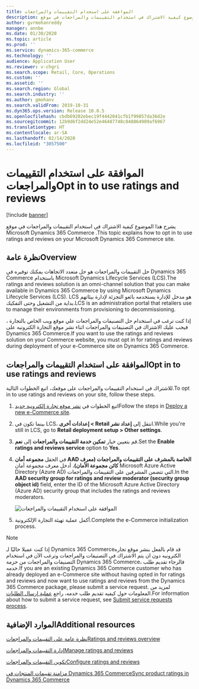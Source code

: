 ```yaml
---
title: الموافقة على استخدام التقييمات والمراجعات
description: يشرح هذا الموضوع كيفية الاشتراك في استخدام التقييمات والمراجعات في موقع Microsoft Dynamics 365 Commerce .
author: gvrmohanreddy
manager: annbe
ms.date: 01/30/2020
ms.topic: article
ms.prod: ''
ms.service: dynamics-365-commerce
ms.technology: ''
audience: Application User
ms.reviewer: v-chgri
ms.search.scope: Retail, Core, Operations
ms.custom: ''
ms.assetid: ''
ms.search.region: Global
ms.search.industry: ''
ms.author: gmohanv
ms.search.validFrom: 2019-10-31
ms.dyn365.ops.version: Release 10.0.5
ms.openlocfilehash: cbdb69202ebec19f4442041cfb1f99857da36d2e
ms.sourcegitcommit: 12b9d6f2dd24e52e46487748c848864909af6967
ms.translationtype: HT
ms.contentlocale: ar-SA
ms.lasthandoff: 02/14/2020
ms.locfileid: "3057500"
---
```

# <a name="opt-in-to-use-ratings-and-reviews"></a><span data-ttu-id="86c6f-103">الموافقة على استخدام التقييمات والمراجعات</span><span class="sxs-lookup"><span data-stu-id="86c6f-103">Opt in to use ratings and reviews</span></span>

[!include [banner](includes/banner.md)]

<span data-ttu-id="86c6f-104">يشرح هذا الموضوع كيفية الاشتراك في استخدام التقييمات والمراجعات في موقع Microsoft Dynamics 365 Commerce .</span><span class="sxs-lookup"><span data-stu-id="86c6f-104">This topic explains how to opt in to use ratings and reviews on your Microsoft Dynamics 365 Commerce site.</span></span>

## <a name="overview"></a><span data-ttu-id="86c6f-105">نظرة عامة</span><span class="sxs-lookup"><span data-stu-id="86c6f-105">Overview</span></span>

<span data-ttu-id="86c6f-106">حل التقييمات والمراجعات هو حل متعدد الاتجاهات يمكنك توفيره في Dynamics 365 Commerce باستخدام Microsoft Dynamics Lifecycle Services (LCS).</span><span class="sxs-lookup"><span data-stu-id="86c6f-106">The ratings and reviews solution is an omni-channel solution that you can make available in Dynamics 365 Commerce by using Microsoft Dynamics Lifecycle Services (LCS).</span></span> <span data-ttu-id="86c6f-107">LCS هو مدخل للإدارة يستخدمه بائعو التجزئة لإدارة بيئاتهم بداية من التشغيل وحتى التفكيك.</span><span class="sxs-lookup"><span data-stu-id="86c6f-107">LCS is an administration portal that retailers use to manage their environments from provisioning to decommissioning.</span></span>

<span data-ttu-id="86c6f-108">إذا كنت ترغب في استخدام حل التصنيفات والمراجعات علي موقع ويب الخاص بالتجارة ، فيجب عليك الاشتراك في التصنيفات والمراجعات اثناء نشر موقع التجارة الكترونيه على Dynamics 365 Commerce.</span><span class="sxs-lookup"><span data-stu-id="86c6f-108">If you want to use the ratings and reviews solution on your Commerce website, you must opt in for ratings and reviews during deployment of your e-Commerce site on Dynamics 365 Commerce.</span></span>

## <a name="opt-in-to-use-ratings-and-reviews"></a><span data-ttu-id="86c6f-109">الموافقة على استخدام التقييمات والمراجعات</span><span class="sxs-lookup"><span data-stu-id="86c6f-109">Opt in to use ratings and reviews</span></span>

<span data-ttu-id="86c6f-110">للاشتراك في استخدام التقييمات والمراجعات على موقعك، اتبع الخطوات التالية.</span><span class="sxs-lookup"><span data-stu-id="86c6f-110">To opt in to use ratings and reviews on your site, follow these steps.</span></span>

1. <span data-ttu-id="86c6f-111">اتبع الخطوات في [‏‫نشر موقع تجارة إلكترونية جديد‬](deploy-ecommerce-site.md)</span><span class="sxs-lookup"><span data-stu-id="86c6f-111">Follow the steps in [Deploy a new e-Commerce site](deploy-ecommerce-site.md).</span></span>
1. <span data-ttu-id="86c6f-112">بينما تكون في LCS، انتقل إلى **‏‫إعداد نشر Retail‬ \> إعدادات أخرى**.</span><span class="sxs-lookup"><span data-stu-id="86c6f-112">While you're still in LCS, go to **Retail deployment setup \> Other settings**.</span></span>
1. <span data-ttu-id="86c6f-113">قم بتعيين خيار **تمكين خدمة التقييمات والمراجعات** إلى **نعم**.</span><span class="sxs-lookup"><span data-stu-id="86c6f-113">Set the **Enable ratings and reviews service** option to **Yes**.</span></span>
1. <span data-ttu-id="86c6f-114">في الحقل **مجموعه أمان AAD الخاصة بالمشرف على التقييمات والمراجعات (معرف كائن مجموعة الأمان)**، أدخل معرف مجموعة أمان Microsoft Azure Active Directory (Azure AD) التي تتضمن المشرفين على التقييمات والمراجعات.</span><span class="sxs-lookup"><span data-stu-id="86c6f-114">In the **AAD security group for ratings and review moderator (security group object id)** field, enter the ID of the Microsoft Azure Active Directory (Azure AD) security group that includes the ratings and reviews moderators.</span></span>

    ![الموافقة على استخدام التقييمات والمراجعات](media/LCS_RnR_Preference.png)

1. <span data-ttu-id="86c6f-116">أكمل عملية تهيئة التجارة الإلكترونية.</span><span class="sxs-lookup"><span data-stu-id="86c6f-116">Complete the e-Commerce initialization process.</span></span>

> [!NOTE] 
> <span data-ttu-id="86c6f-117">إذا كنت عميلا حاليًا لـ Dynamics 365 Commerceقد قام بالفعل بنشر موقع تجاره الكترونيه دون ان يتم الاشتراك في التصنيفات والمراجعات وترغب الآن في استخدام التصنيفات والمراجعات من حزمة Dynamics 365 Commerce، فالرجاء تقديم طلب خدمه.</span><span class="sxs-lookup"><span data-stu-id="86c6f-117">If you are an existing Dynamics 365 Commerce customer who has already deployed an e-Commerce site without having opted in for ratings and reviews and now want to use ratings and reviews from the Dynamics 365 Commerce package, please submit a service request.</span></span> <span data-ttu-id="86c6f-118">لمزيد من المعلومات حول كيفيه تقديم طلب خدمه، راجع [عملية إرسال الطلبات](../fin-ops-core/dev-itpro/lifecycle-services/submit-request-dynamics-service-engineering-team.md?toc=/dynamics365/commerce/toc.json).</span><span class="sxs-lookup"><span data-stu-id="86c6f-118">For information about how to submit a service request, see [Submit service requests process](../fin-ops-core/dev-itpro/lifecycle-services/submit-request-dynamics-service-engineering-team.md?toc=/dynamics365/commerce/toc.json).</span></span> 

## <a name="additional-resources"></a><span data-ttu-id="86c6f-119">الموارد الإضافية</span><span class="sxs-lookup"><span data-stu-id="86c6f-119">Additional resources</span></span>

[<span data-ttu-id="86c6f-120">نظرة عامة على التقييمات والمراجعات</span><span class="sxs-lookup"><span data-stu-id="86c6f-120">Ratings and reviews overview</span></span>](ratings-reviews-overview.md)

[<span data-ttu-id="86c6f-121">إدارة التقييمات والمراجعات</span><span class="sxs-lookup"><span data-stu-id="86c6f-121">Manage ratings and reviews</span></span>](manage-reviews.md)

[<span data-ttu-id="86c6f-122">تكوين التقييمات والمراجعات</span><span class="sxs-lookup"><span data-stu-id="86c6f-122">Configure ratings and reviews</span></span>](configure-ratings-reviews.md)

[<span data-ttu-id="86c6f-123">مزامنة تقييمات المنتجات في Dynamics 365 Commerce</span><span class="sxs-lookup"><span data-stu-id="86c6f-123">Sync product ratings in Dynamics 365 Commerce</span></span>](sync-product-ratings.md)


